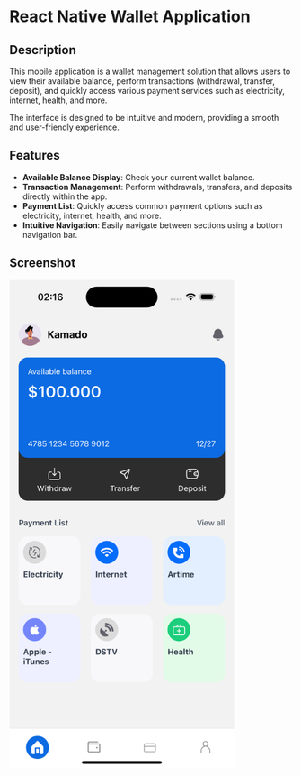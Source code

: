 # React Native Wallet Application

## Description

This mobile application is a wallet management solution that allows users to view their available balance, perform transactions (withdrawal, transfer, deposit), and quickly access various payment services such as electricity, internet, health, and more.

The interface is designed to be intuitive and modern, providing a smooth and user-friendly experience.

## Features

- **Available Balance Display**: Check your current wallet balance.
- **Transaction Management**: Perform withdrawals, transfers, and deposits directly within the app.
- **Payment List**: Quickly access common payment options such as electricity, internet, health, and more.
- **Intuitive Navigation**: Easily navigate between sections using a bottom navigation bar.

## Screenshot

<img src="./assets/images/Screenshot.png" alt="App Screenshot" width="400"/>
